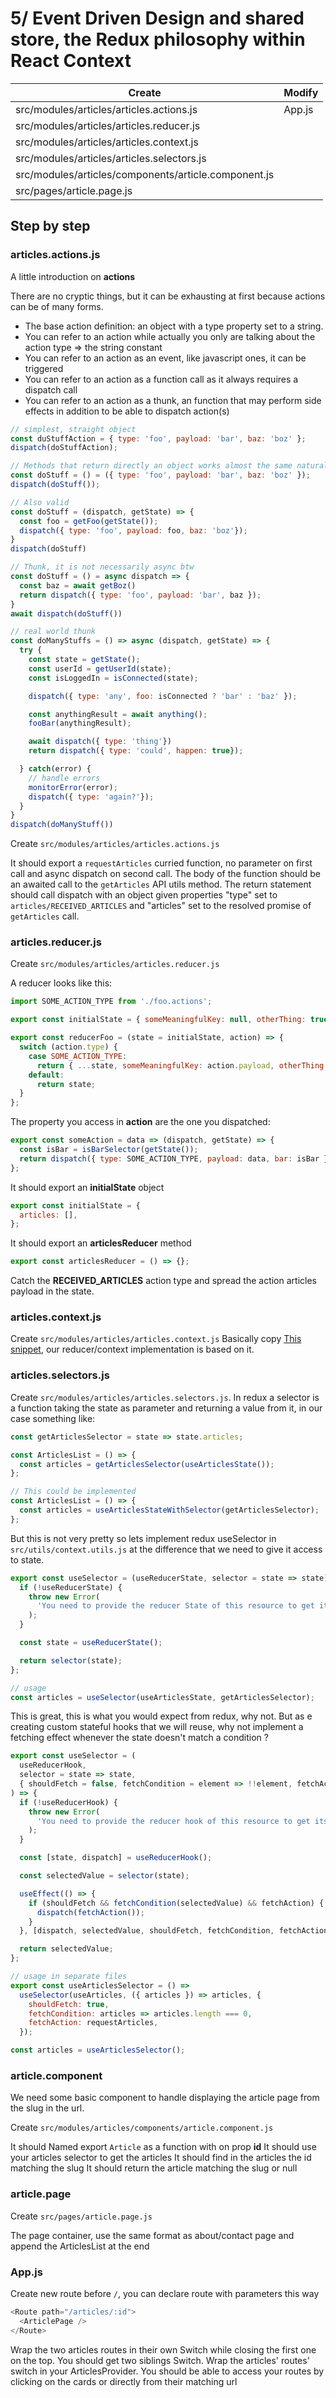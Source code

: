 # 5/ Event Driven Design and shared store, the Redux philosophy within React Context

| Create                                               | Modify |
| ---------------------------------------------------- | ------ |
| src/modules/articles/articles.actions.js             | App.js |
| src/modules/articles/articles.reducer.js             |
| src/modules/articles/articles.context.js             |
| src/modules/articles/articles.selectors.js           |
| src/modules/articles/components/article.component.js |
| src/pages/article.page.js                            |

## Step by step

### articles.actions.js

A little introduction on **actions**

There are no cryptic things, but it can be exhausting at first because actions can be of many forms.

- The base action definition: an object with a type property set to a string.
- You can refer to an action while actually you only are talking about the action type => the string constant
- You can refer to an action as an event, like javascript ones, it can be triggered
- You can refer to an action as a function call as it always requires a dispatch call
- You can refer to an action as a thunk, an function that may perform side effects in addition to be able to dispatch action(s)

```js
// simplest, straight object
const duStuffAction = { type: 'foo', payload: 'bar', baz: 'boz' };
dispatch(doStuffAction);

// Methods that return directly an object works almost the same naturally
const doStuff = () = ({ type: 'foo', payload: 'bar', baz: 'boz' });
dispatch(doStuff());

// Also valid
const doStuff = (dispatch, getState) => {
  const foo = getFoo(getState());
  dispatch({ type: 'foo', payload: foo, baz: 'boz'});
}
dispatch(doStuff)

// Thunk, it is not necessarily async btw
const doStuff = () = async dispatch => {
  const baz = await getBoz()
  return dispatch({ type: 'foo', payload: 'bar', baz });
}
await dispatch(doStuff())

// real world thunk
const doManyStuffs = () => async (dispatch, getState) => {
  try {
    const state = getState();
    const userId = getUserId(state);
    const isLoggedIn = isConnected(state);

    dispatch({ type: 'any', foo: isConnected ? 'bar' : 'baz' });

    const anythingResult = await anything();
    fooBar(anythingResult);

    await dispatch({ type: 'thing'})
    return dispatch({ type: 'could', happen: true});

  } catch(error) {
    // handle errors
    monitorError(error);
    dispatch({ type: 'again?'});
  }
}
dispatch(doManyStuff())
```

Create `src/modules/articles/articles.actions.js`

It should export a `requestArticles` curried function, no parameter on first call and async dispatch on second call.
The body of the function should be an awaited call to the `getArticles` API utils method.
The return statement should call dispatch with an object given properties "type" set to `articles/RECEIVED_ARTICLES` and "articles" set to the resolved promise of `getArticles` call.

### articles.reducer.js

Create `src/modules/articles/articles.reducer.js`

A reducer looks like this:

```js
import SOME_ACTION_TYPE from './foo.actions';

export const initialState = { someMeaningfulKey: null, otherThing: true };

export const reducerFoo = (state = initialState, action) => {
  switch (action.type) {
    case SOME_ACTION_TYPE:
      return { ...state, someMeaningfulKey: action.payload, otherThing: action.bar };
    default:
      return state;
  }
};
```

The property you access in **action** are the one you dispatched:

```js
export const someAction = data => (dispatch, getState) => {
  const isBar = isBarSelector(getState());
  return dispatch({ type: SOME_ACTION_TYPE, payload: data, bar: isBar });
};
```

It should export an **initialState** object

```js
export const initialState = {
  articles: [],
};
```

It should export an **articlesReducer** method

```js
export const articlesReducer = () => {};
```

Catch the **RECEIVED_ARTICLES** action type and spread the action articles payload in the state.

### articles.context.js

Create `src/modules/articles/articles.context.js`
Basically copy [This snippet](https://kentcdodds.com/blog/how-to-use-react-context-effectively#conclusion), our reducer/context implementation is based on it.

### articles.selectors.js

Create `src/modules/articles/articles.selectors.js`. In redux a selector is a function taking the state as parameter and returning a value from it, in our case something like:

```js
const getArticlesSelector = state => state.articles;

const ArticlesList = () => {
  const articles = getArticlesSelector(useArticlesState());
};

// This could be implemented
const ArticlesList = () => {
  const articles = useArticlesStateWithSelector(getArticlesSelector);
};
```

But this is not very pretty so lets implement redux useSelector in `src/utils/context.utils.js` at the difference that we need to give it access to state.

```js
export const useSelector = (useReducerState, selector = state => state) => {
  if (!useReducerState) {
    throw new Error(
      'You need to provide the reducer State of this resource to get its state and dispatch',
    );
  }

  const state = useReducerState();

  return selector(state);
};

// usage
const articles = useSelector(useArticlesState, getArticlesSelector);
```

This is great, this is what you would expect from redux, why not. But as e creating custom stateful hooks that we will reuse, why not implement a fetching effect whenever the state doesn't match a condition ?

```js
export const useSelector = (
  useReducerHook,
  selector = state => state,
  { shouldFetch = false, fetchCondition = element => !!element, fetchAction },
) => {
  if (!useReducerHook) {
    throw new Error(
      'You need to provide the reducer hook of this resource to get its state and dispatch',
    );
  }

  const [state, dispatch] = useReducerHook();

  const selectedValue = selector(state);

  useEffect(() => {
    if (shouldFetch && fetchCondition(selectedValue) && fetchAction) {
      dispatch(fetchAction());
    }
  }, [dispatch, selectedValue, shouldFetch, fetchCondition, fetchAction]);

  return selectedValue;
};

// usage in separate files
export const useArticlesSelector = () =>
  useSelector(useArticles, ({ articles }) => articles, {
    shouldFetch: true,
    fetchCondition: articles => articles.length === 0,
    fetchAction: requestArticles,
  });

const articles = useArticlesSelector();
```

### article.component

We need some basic component to handle displaying the article page from the slug in the url.

Create `src/modules/articles/components/article.component.js`

It should Named export `Article` as a function with on prop **id**
It should use your articles selector to get the articles
It should find in the articles the id matching the slug
It should return the article matching the slug or null

### article.page

Create `src/pages/article.page.js`

The page container, use the same format as about/contact page and append the ArticlesList at the end

### App.js

Create new route before `/`, you can declare route with parameters this way

```js
<Route path="/articles/:id">
  <ArticlePage />
</Route>
```

Wrap the two articles routes in their own Switch while closing the first one on the top.
You should get two siblings Switch.
Wrap the articles' routes' switch in your ArticlesProvider.
You should be able to access your routes by clicking on the cards or directly from their matching url
